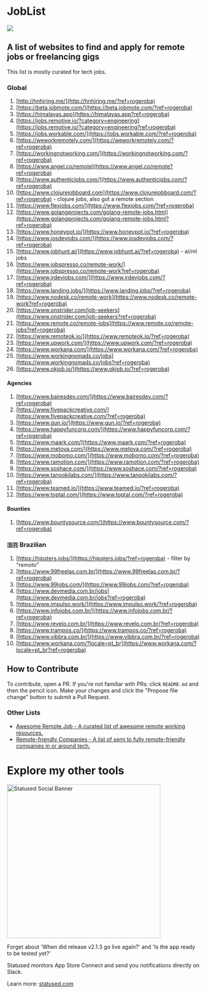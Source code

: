 # JobList

<img src="https://views.whatilearened.today/views/github/rogerluan/joblist.svg"></br>

## A list of websites to find and apply for remote jobs or freelancing gigs

This list is mostly curated for tech jobs.

### Global

1. [http://hnhiring.me/](http://hnhiring.me/?ref=rogeroba)
1. [https://beta.jobmote.com/](https://beta.jobmote.com/?ref=rogeroba)
1. [https://himalayas.app](https://himalayas.app?ref=rogeroba)
1. [https://jobs.remotive.io/?category=engineering](https://jobs.remotive.io/?category=engineering?ref=rogeroba)
1. [https://jobs.workable.com/](https://jobs.workable.com/?ref=rogeroba)
1. [https://weworkremotely.com/](https://weworkremotely.com/?ref=rogeroba)
1. [https://workingnotworking.com/](https://workingnotworking.com/?ref=rogeroba)
1. [https://www.angel.co/remote](https://www.angel.co/remote?ref=rogeroba)
1. [https://www.authenticjobs.com/](https://www.authenticjobs.com/?ref=rogeroba)
1. [https://www.clojurejobboard.com](https://www.clojurejobboard.com/?ref=rogeroba) - clojure jobs, also got a remote section
1. [https://www.flexjobs.com/](https://www.flexjobs.com/?ref=rogeroba)
1. [https://www.golangprojects.com/golang-remote-jobs.html](https://www.golangprojects.com/golang-remote-jobs.html?ref=rogeroba)
1. [https://www.honeypot.io/](https://www.honeypot.io/?ref=rogeroba)
1. [https://www.iosdevjobs.com/](https://www.iosdevjobs.com/?ref=rogeroba)
1. [https://www.jobhunt.ai/](https://www.jobhunt.ai/?ref=rogeroba) - ai/ml jobs
1. [https://www.jobspresso.co/remote-work/](https://www.jobspresso.co/remote-work?ref=rogeroba)
1. [https://www.jrdevjobs.com/](https://www.jrdevjobs.com/?ref=rogeroba)
1. [https://www.landing.jobs/](https://www.landing.jobs/?ref=rogeroba)
1. [https://www.nodesk.co/remote-work](https://www.nodesk.co/remote-work?ref=rogeroba)
1. [https://www.onstrider.com/job-seekers](https://www.onstrider.com/job-seekers?ref=rogeroba)
1. [https://www.remote.co/remote-jobs](https://www.remote.co/remote-jobs?ref=rogeroba)
1. [https://www.remoteok.io/](https://www.remoteok.io/?ref=rogeroba)
1. [https://www.upwork.com/](https://www.upwork.com/?ref=rogeroba)
1. [https://www.workana.com/](https://www.workana.com/?ref=rogeroba)
1. [https://www.workingnomads.co/jobs](https://www.workingnomads.co/jobs?ref=rogeroba)
1. [https://www.okjob.io/](https://www.okjob.io/?ref=rogeroba)

#### Agencies

1. [https://www.bairesdev.com/](https://www.bairesdev.com/?ref=rogeroba)
1. [https://www.fivepackcreative.com/](https://www.fivepackcreative.com/?ref=rogeroba)
1. [https://www.gun.io/](https://www.gun.io/?ref=rogeroba)
1. [https://www.happyfuncorp.com/](https://www.happyfuncorp.com/?ref=rogeroba)
1. [https://www.maark.com/](https://www.maark.com/?ref=rogeroba)
1. [https://www.metova.com/](https://www.metova.com/?ref=rogeroba)
1. [https://www.mobomo.com/](https://www.mobomo.com/?ref=rogeroba)
1. [https://www.ramotion.com/](https://www.ramotion.com/?ref=rogeroba)
1. [https://www.soshace.com/](https://www.soshace.com/?ref=rogeroba)
1. [https://www.tanookilabs.com/](https://www.tanookilabs.com/?ref=rogeroba)
1. [https://www.teamed.io/](https://www.teamed.io/?ref=rogeroba)
1. [https://www.toptal.com/](https://www.toptal.com/?ref=rogeroba)

#### Bounties

1. [https://www.bountysource.com/](https://www.bountysource.com/?ref=rogeroba)

### 🇧🇷 Brazilian

1. [https://hipsters.jobs/](https://hipsters.jobs/?ref=rogeroba) - filter by "remoto"
1. [https://www.99freelas.com.br/](https://www.99freelas.com.br/?ref=rogeroba)
1. [https://www.99jobs.com/](https://www.99jobs.com/?ref=rogeroba)
1. [https://www.devmedia.com.br/jobs](https://www.devmedia.com.br/jobs?ref=rogeroba)
1. [https://www.impulso.work/](https://www.impulso.work/?ref=rogeroba)
1. [https://www.infojobs.com.br/](https://www.infojobs.com.br/?ref=rogeroba)
1. [https://www.revelo.com.br/](https://www.revelo.com.br/?ref=rogeroba)
1. [https://www.trampos.co/](https://www.trampos.co/?ref=rogeroba)
1. [https://www.vibbra.com.br/](https://www.vibbra.com.br/?ref=rogeroba)
1. [https://www.workana.com/?locale=pt_br](https://www.workana.com/?locale=pt_br?ref=rogeroba)

## How to Contribute

To contribute, open a PR. If you're not familiar with PRs: click `README.md` and then the pencil icon. Make your changes and click the "Propose file change" button to submit a Pull Request.

### Other Lists

- [Awesome Remote Job - A curated list of awesome remote working resources.](https://www.github.com/lukasz-madon/awesome-remote-job)
- [Remote-friendly Companies - A list of semi to fully remote-friendly companies in or around tech.](https://www.github.com/jessicard/remote-jobs)

# Explore my other tools

<img width="400" alt="Statused Social Banner" src="https://statused.com/assets/social-banner.png">

Forget about 'When did release v2.1.3 go live again?' and 'Is the app ready to be tested yet?'

Statused monitors App Store Connect and send you notifications directly on Slack.

Learn more: [statused.com](https://statused.com?ref=joblist)
